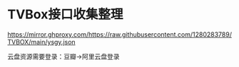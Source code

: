 # TVBox接口收集整理

https://mirror.ghproxy.com/https://raw.githubusercontent.com/1280283789/TVBOX/main/ysgy.json

云盘资源需要登录：豆瓣→阿里云盘登录

